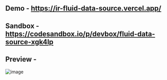 ## Demo - https://ir-fluid-data-source.vercel.app/
## Sandbox - https://codesandbox.io/p/devbox/fluid-data-source-xgk4lp
## Preview -
 ![image](https://github.com/ThayalanGR/ir-fluid-data-source/assets/35830033/1b93dad8-8a2d-4463-b2ab-19e84a1e4df6)
